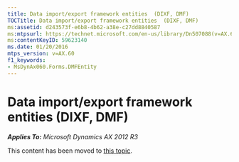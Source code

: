 ```yaml
---
title: Data import/export framework entities  (DIXF, DMF)
TOCTitle: Data import/export framework entities  (DIXF, DMF)
ms:assetid: d243573f-e6b8-4b62-a38e-c27dd8840587
ms:mtpsurl: https://technet.microsoft.com/en-us/library/Dn507088(v=AX.60)
ms:contentKeyID: 59623140
ms.date: 01/20/2016
mtps_version: v=AX.60
f1_keywords:
- MsDynAx060.Forms.DMFEntity
---
```


# Data import/export framework entities (DIXF, DMF) 


_**Applies To:** Microsoft Dynamics AX 2012 R3_

This content has been moved to [this topic](https://docs.microsoft.com/en-us/dynamics365/unified-operations/dev-itpro/lifecycle-services/ax-2012/entities-dixf).

  


